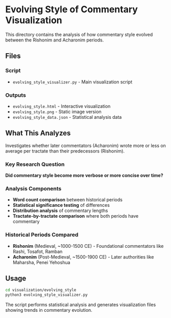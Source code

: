 # Evolving Style of Commentary Visualization

This directory contains the analysis of how commentary style evolved between the Rishonim and Acharonim periods.

## Files

### Script
- `evolving_style_visualizer.py` - Main visualization script

### Outputs
- `evolving_style.html` - Interactive visualization
- `evolving_style.png` - Static image version
- `evolving_style_data.json` - Statistical analysis data

## What This Analyzes

Investigates whether later commentators (Acharonim) wrote more or less on average per tractate than their predecessors (Rishonim).

### Key Research Question
**Did commentary style become more verbose or more concise over time?**

### Analysis Components
- **Word count comparison** between historical periods
- **Statistical significance testing** of differences
- **Distribution analysis** of commentary lengths
- **Tractate-by-tractate comparison** where both periods have commentary

### Historical Periods Compared
- **Rishonim** (Medieval, ~1000-1500 CE) - Foundational commentators like Rashi, Tosafot, Ramban
- **Acharonim** (Post-Medieval, ~1500-1900 CE) - Later authorities like Maharsha, Penei Yehoshua

## Usage

```bash
cd visualization/evolving_style
python3 evolving_style_visualizer.py
```

The script performs statistical analysis and generates visualization files showing trends in commentary evolution.